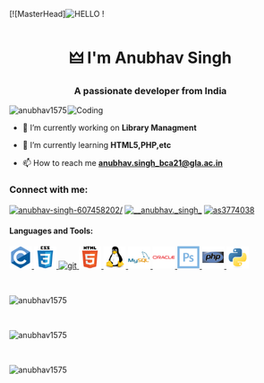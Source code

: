 [![MasterHead]![HELLO !](https://user-images.githubusercontent.com/93158983/166151834-b0f8e037-a07f-4885-8509-7031b5797c9d.gif)

<h1 align="center">🜲 I'm Anubhav Singh</h1>
<h3 align="center">A passionate developer from India</h3>
<img align ="right" alt="Coding" width="400" src="https://camo.githubusercontent.com/cae12fddd9d6982901d82580bdf321d81fb299141098ca1c2d4891870827bf17/68747470733a2f2f6d69726f2e6d656469756d2e636f6d2f6d61782f313336302f302a37513379765349765f7430696f4a2d5a2e676966">

<p align="left"> <img src="https://komarev.com/ghpvc/?username=anubhav1575&label=Profile%20views&color=0e75b6&style=flat" alt="anubhav1575" /> </p>

- 🔭 I’m currently working on **Library Managment**

- 🌱 I’m currently learning **HTML5,PHP,etc**

- 📫 How to reach me **anubhav.singh_bca21@gla.ac.in**

<h3 align="left">Connect with me:</h3>
<p align="left">
<a href="https://linkedin.com/in/anubhav-singh-607458202/" target="blank"><img align="center" src="https://raw.githubusercontent.com/rahuldkjain/github-profile-readme-generator/master/src/images/icons/Social/linked-in-alt.svg" alt="anubhav-singh-607458202/" height="30" width="40" /></a>
<a href="https://instagram.com/__anubhav._singh_" target="blank"><img align="center" src="https://raw.githubusercontent.com/rahuldkjain/github-profile-readme-generator/master/src/images/icons/Social/instagram.svg" alt="__anubhav._singh_" height="30" width="40" /></a>
<a href="https://www.hackerrank.com/as3774038" target="blank"><img align="center" src="https://raw.githubusercontent.com/rahuldkjain/github-profile-readme-generator/master/src/images/icons/Social/hackerrank.svg" alt="as3774038" height="30" width="40" /></a>
</p>

<h4 align="left">Languages and Tools:</h4>
<p align="left"> <a href="https://www.cprogramming.com/" target="_blank" rel="noreferrer"> <img src="https://raw.githubusercontent.com/devicons/devicon/master/icons/c/c-original.svg" alt="c" width="40" height="40"/> </a> <a href="https://www.w3schools.com/css/" target="_blank" rel="noreferrer"> <img src="https://raw.githubusercontent.com/devicons/devicon/master/icons/css3/css3-original-wordmark.svg" alt="css3" width="40" height="40"/> </a> <a href="https://git-scm.com/" target="_blank" rel="noreferrer"> <img src="https://www.vectorlogo.zone/logos/git-scm/git-scm-icon.svg" alt="git" width="40" height="40"/> </a> <a href="https://www.w3.org/html/" target="_blank" rel="noreferrer"> <img src="https://raw.githubusercontent.com/devicons/devicon/master/icons/html5/html5-original-wordmark.svg" alt="html5" width="40" height="40"/> </a> <a href="https://www.linux.org/" target="_blank" rel="noreferrer"> <img src="https://raw.githubusercontent.com/devicons/devicon/master/icons/linux/linux-original.svg" alt="linux" width="40" height="40"/> </a> <a href="https://www.mysql.com/" target="_blank" rel="noreferrer"> <img src="https://raw.githubusercontent.com/devicons/devicon/master/icons/mysql/mysql-original-wordmark.svg" alt="mysql" width="40" height="40"/> </a> <a href="https://www.oracle.com/" target="_blank" rel="noreferrer"> <img src="https://raw.githubusercontent.com/devicons/devicon/master/icons/oracle/oracle-original.svg" alt="oracle" width="40" height="40"/> </a> <a href="https://www.photoshop.com/en" target="_blank" rel="noreferrer"> <img src="https://raw.githubusercontent.com/devicons/devicon/master/icons/photoshop/photoshop-line.svg" alt="photoshop" width="40" height="40"/> </a> <a href="https://www.php.net" target="_blank" rel="noreferrer"> <img src="https://raw.githubusercontent.com/devicons/devicon/master/icons/php/php-original.svg" alt="php" width="40" height="40"/> </a> <a href="https://www.python.org" target="_blank" rel="noreferrer"> <img src="https://raw.githubusercontent.com/devicons/devicon/master/icons/python/python-original.svg" alt="python" width="40" height="40"/> </a> </p>
&nbsp;&nbsp;&nbsp;&nbsp;&nbsp;
<p>
  &nbsp;&nbsp;&nbsp;&nbsp;&nbsp;<img align="left" src="https://github-readme-stats.vercel.app/api/top-langs?username=anubhav1575&show_icons=true&locale=en&layout=compact" alt="anubhav1575" /></p>
<p>
  </p>&nbsp;&nbsp;&nbsp;&nbsp;&nbsp;
<p>&nbsp;&nbsp;&nbsp;&nbsp;&nbsp;&nbsp;<img align="left" src="https://github-readme-stats.vercel.app/api?username=anubhav1575&show_icons=true&locale=en" alt="anubhav1575" /></p>
&nbsp;&nbsp;&nbsp;&nbsp;&nbsp;
<p>
  &nbsp;&nbsp;&nbsp;&nbsp;&nbsp;
  <img align="left" src="https://github-readme-streak-stats.herokuapp.com/?user=anubhav1575&" alt="anubhav1575" /></p>
<p>
  </p>



